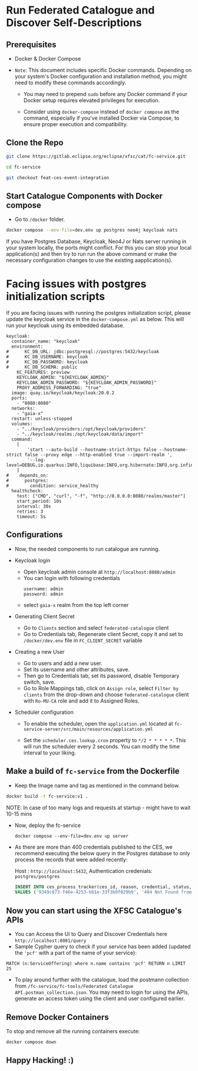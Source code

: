 # Run Federated Catalogue and Discover Self-Descriptions

## Prerequisites

-   Docker & Docker Compose

-   `Note`: This document includes specific Docker commands. Depending on your system's Docker configuration and installation method, you might need to modify these commands accordingly.

    -   You may need to prepend `sudo` before any Docker command if your Docker setup requires elevated privileges for execution.

    -   Consider using `docker-compose` instead of `docker compose` as the command, especially if you've installed Docker via Compose, to ensure proper execution and compatibility.

## Clone the Repo

```sh
git clone https://gitlab.eclipse.org/eclipse/xfsc/cat/fc-service.git
```

```sh
cd fc-service
```

```sh
git checkout feat-ces-event-integration
```

## Start Catalogue Components with Docker compose

-   Go to `/docker` folder.

```sh
docker compose --env-file=dev.env up postgres neo4j keycloak nats
```

If you have Postgres Database, Keycloak, Neo4J or Nats server running in your system locally, the ports might conflict. For this you can stop your local application(s) and then try to run run the above command or make the necessary configuration changes to use the existing aapplication(s).

# Facing issues with postgres initialization scripts
If you are facing issues with running the postgres initialization script, please update the keycloak service in the `docker-compose.yml` as below. This will run your keycloak using its embedded database.
```
keycloak:
  container_name: "keycloak"
  environment:
#      KC_DB_URL: jdbc:postgresql://postgres:5432/keycloak
#      KC_DB_USERNAME: keycloak
#      KC_DB_PASSWORD: keycloak
#      KC_DB_SCHEMA: public
    KC_FEATURES: preview
    KEYCLOAK_ADMIN: "${KEYCLOAK_ADMIN}"
    KEYCLOAK_ADMIN_PASSWORD: "${KEYCLOAK_ADMIN_PASSWORD}"
    PROXY_ADDRESS_FORWARDING: "true"
  image: quay.io/keycloak/keycloak:20.0.2
  ports:
    - "8080:8080"
  networks:
    - "gaia-x"
  restart: unless-stopped
  volumes:
    - "../keycloak/providers:/opt/keycloak/providers"
    - "../keycloak/realms:/opt/keycloak/data/import"
  command:
    [
        'start --auto-build --hostname-strict-https false --hostname-strict false --proxy edge --http-enabled true --import-realm ',
        '--log-level=DEBUG,io.quarkus:INFO,liquibase:INFO,org.hibernate:INFO,org.infinispan:INFO,org.keycloak.services.scheduled:INFO,org.keycloak.transaction:INFO,io.netty.buffer.PoolThreadCache:INFO,org.keycloak.models.sessions.infinispan:INFO'
    ]
#    depends_on:
#      postgres:
#        condition: service_healthy
  healthcheck:
    test: ["CMD", "curl", "-f", "http://0.0.0.0:8080/realms/master"]
    start_period: 10s
    interval: 30s
    retries: 3
    timeout: 5s
```

## Configurations

-   Now, the needed components to run catalogue are running.

-   Keycloak login

    -   Open keycloak admin console at `http://localhost:8080/admin`
    -   You can login with following credentials
        ```
        username: admin
        password: admin
        ```
    -   select `gaia-x` realm from the top left corner

-   Generating Client Secret

    -   Go to `Clients` section and select `federated-catalogue` client
    -   Go to Credentials tab, Regenerate client Secret, copy it and set to `/docker/dev.env` file in `FC_CLIENT_SECRET` variable

-   Creating a new User

    -   Go to users and add a new user.
    -   Set its username and other attributes, save.
    -   Then go to Credentials tab, set its password, disable Temporary switch, save.
    -   Go to Role Mappings tab, click on `Assign role`, select `Filter by clients` from the drop-down and choose `federated-catalogue` client with `Ro-MU-CA` role and add it to Assigned Roles.


-   Scheduler configuration

    -   To enable the scheduler, open the `application.yml` located at `fc-service-server/src/main/resources/application.yml`

    -   Set the `scheduler.ces.lookup.cron` property to `*/2 * * * * *`. This will run the scheduler every 2 seconds. You can modify the time interval to your liking.


## Make a build of `fc-service` from the Dockerfile

-   Keep the Image name and tag as mentioned in the command below.

```sh
docker build -t fc-service:v1 .
```

NOTE: In case of too many logs and requests at startup - might have to wait 10-15 mins

 -   Now, deploy the fc-service
      ```
      docker compose --env-file=dev.env up server
      ```
  -   As there are more than 400 credentials published to the CES, we recommend executing the below query in the Postgres database to only process the records that were added recently:

        Host : `http://localhost:5432`, Authentication credenials: `postgres/postgres`

        ```sql
        INSERT INTO ces_process_tracker(ces_id, reason, credential, status, created_at, updated_at)
        VALUES ('9349c873-f46e-4253-bb1e-33f3b9f029b9', '404 Not Found from GET https://gaia-x.eu/legalRegistrationNumberVC.json', '', 3, now(), now());
        ```

## Now you can start using the XFSC Catalogue's APIs

-   You can Access the UI to Query and Discover Credentials here `http://localhost:8081/query`
-   Sample Cypher query to check if your service has been added (updated the `'pcf'` with a part of the name of your service):

```
MATCH (n:ServiceOffering) where n.name contains 'pcf' RETURN n LIMIT 25
```

-   To play around further with the catalogue, load the postmann collection from `/fc-service/fc-tools/Federated Catalogue API.postman_collection.json`. You may need to login for using the APIs, generate an access token using the client and user configured earlier.

## Remove Docker Containers

To stop and remove all the running containers execute:

```sh
docker compose down
```

## Happy Hacking! :)
